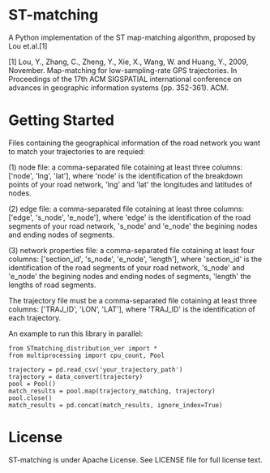 # ST-matching
A Python implementation of the ST map-matching algorithm, proposed by Lou et.al.[1]

[1] Lou, Y., Zhang, C., Zheng, Y., Xie, X., Wang, W. and Huang, Y., 2009, November. Map-matching for low-sampling-rate GPS trajectories. In Proceedings of the 17th ACM SIGSPATIAL international conference on advances in geographic information systems (pp. 352-361). ACM.
# Getting Started

Files containing the geographical information of the road network you want to match your trajectories to are requied:

(1) node file: a comma-separated file cotaining at least three columns: ['node', 'lng', 'lat'], where 'node' is the identification of the breakdown points of your road network, 'lng' and 'lat' the longitudes and latitudes of nodes. 

(2) edge file: a comma-separated file cotaining at least three columns: ['edge', 's_node', 'e_node'], where 'edge' is the identification of the road segments of your road network, 's_node' and 'e_node' the begining nodes and ending nodes of segments.

(3) network properties file: a comma-separated file cotaining at least four columns: ['section_id', 's_node', 'e_node', 'length'], where 'section_id' is the identification of the road segments of your road network, 's_node' and 'e_node' the begining nodes and ending nodes of segments, 'length' the lengths of road segments.

The trajectory file must be a comma-separated file cotaining at least three columns: ['TRAJ_ID', 'LON', 'LAT'], where 'TRAJ_ID' is the identification of each trajectory.

An example to run this library in parallel:
```
from STmatching_distribution_ver import *
from multiprocessing import cpu_count, Pool

trajectory = pd.read_csv('your_trajectory_path')
trajectory = data_convert(trajectory)
pool = Pool()
match_results = pool.map(trajectory_matching, trajectory)
pool.close()
match_results = pd.concat(match_results, ignore_index=True)
```

# License
ST-matching is under Apache License. See LICENSE file for full license text.
